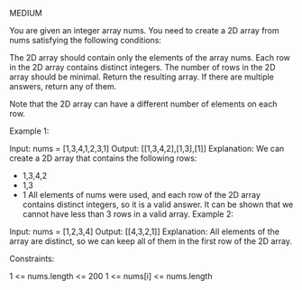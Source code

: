 MEDIUM

You are given an integer array nums. You need to create a 2D array from nums satisfying the following conditions:

The 2D array should contain only the elements of the array nums.
Each row in the 2D array contains distinct integers.
The number of rows in the 2D array should be minimal.
Return the resulting array. If there are multiple answers, return any of them.

Note that the 2D array can have a different number of elements on each row.

Example 1:

Input: nums = [1,3,4,1,2,3,1]
Output: [[1,3,4,2],[1,3],[1]]
Explanation: We can create a 2D array that contains the following rows:

- 1,3,4,2
- 1,3
- 1
  All elements of nums were used, and each row of the 2D array contains distinct integers, so it is a valid answer.
  It can be shown that we cannot have less than 3 rows in a valid array.
  Example 2:

Input: nums = [1,2,3,4]
Output: [[4,3,2,1]]
Explanation: All elements of the array are distinct, so we can keep all of them in the first row of the 2D array.

Constraints:

1 <= nums.length <= 200
1 <= nums[i] <= nums.length
